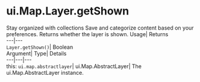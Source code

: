  
#  ui.Map.Layer.getShown 
Stay organized with collections  Save and categorize content based on your preferences. 
Returns whether the layer is shown. Usage| Returns  
---|---  
`Layer.getShown()`| Boolean  
Argument| Type| Details  
---|---|---  
this: `ui.map.abstractlayer`| ui.Map.AbstractLayer| The ui.Map.AbstractLayer instance.  
